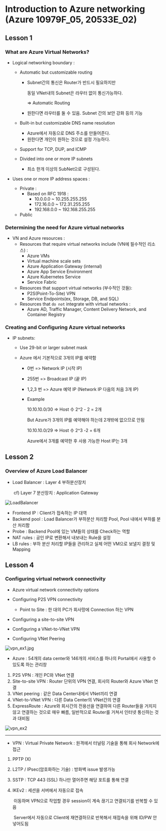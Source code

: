 # Introduction to Azure networking (Azure 10979F_05, 20533E_02)

## Lesson 1 

### What are Azure Virtual Networks?

* Logical networking boundary :

  * Automatic but customizable routing

    * Subnet간의 통신은 Router가 반드시 필요하지만

      동일 VNet내의 Subnet은 라우터 없이 통신가능하다. 

      => Automatic Routing

    * 원한다면 라우터를 둘 수 있음. Subnet 간의 보안 강화 등의 기능

  * Built-in but customizable DNS name resolution

    * Azure에서 자동으로 DNS 주소를 만들어준다.
    * 원한다면 개인이 원하는 것으로 설정 가능하다.

  * Support for TCP, DUP, and ICMP

  * Divided into one or more IP subnets

    * 최소 한개 이상의 SubNet으로 구성된다.

* Uses one or more IP address spaces :

  * Private :
    * Based on RFC 1918 :
      * 10.0.0.0 ~ 10.255.255.255
      * 172.16.0.0 ~ 172.31.255.255
      * 192.168.0.0 ~ 192.168.255.255
  * Public

### Determining the need for Azure virtual networks

* VN and Azure resources :
  * Resources that require virtual networks include (VN에 필수적인 리소스) :
    * Azure VMs
    * Virtual machine scale sets
    * Azure Application Gateway (internal)
    * Azure App Service Environment
    * Azure Kubernetes Service
    * Service Fabric
  * Resources that support virtual networks (부수적인 것들):
    * P2S(Point-To-Site) VPN
    * Service Endpoints(ex, Storage, DB, and SQL)
  * Resources that `do not` integrate with virtual networks :
    * Azure AD, Traffic Manager, Content Delivery Network, and Container Registry

### Creating and Configuring Azure virtual networks

* IP subnets:

  * Use 29-bit or larger subnet mask

  * Azure 에서 기본적으로 3개의 IP를 예약함

    * 0번 => Network IP (시작 IP)

    * 255번 => Broadcast IP (끝 IP)

    * 1,2,3 번 => Azure 예약 IP (Network IP 다음의 처음 3개 IP)

    * Example

      10.10.10.0/30 => Host 수 2^2 - 2 = 2개

      But Azure가 3개의 IP를 예약해야 하는데 2개밖에 없으므로 안됨

      10.10.10.0/29 => Host 수 2^3 -2 = 6개

      Azure에서 3개를 예약한 후 사용 가능한 Host IP는 3개

## Lesson 2

### Overview of Azure Load Balancer

* Load Balancer : Layer 4 부하분산장치 

  ​						cf) Layer 7 분산장치 : Application Gateway

![LoadBalancer](images/Network/LoadBalancer.jpg)

* Frontend IP : Client가 접속하는 IP 대역
* Backend pool : Load Balancer가 부하분산 처리할 Pool, Pool 내에서 부하를 분산 처리함
* Probe : Backend Pool에 있는 VM들의 상태를 Check하는 역할
* NAT rules : 공인 IP로 변환해서 내보내는 Rule을 설정
* LB rules : 부하 분산 처리할 IP들을 관리하고 실제 어떤 VM으로 보낼지 결정 및 Mapping





## Lesson 4

### Configuring virtual network connectivity

* Azure virtual network connectivity options

* Configuring P2S VPN connectivity
  
  * Point to Site : 한 대의 PC가 회사망에 Connection 하는 VPN
  
* Configuring a site-to-site VPN

* Configuring a VNet-to-VNet VPN

* Configuring VNet Peering

![vpn_ex1.jpg](images/Network/vpn_ex1.jpg)

* Azure : 54개의 data center와 146개의 서비스를 하나의 Portal에서 사용할 수 있도록 하는 관리창

1. P2S VPN : 개인 PC와 VNet 연결
2. Site-to-site VPN : Router 단위의 VPN 연결, 회사의 Router와 Azure VNet 연결
3. VNet peering : 같은 Data Center내에서 VNet끼리 연결
4. VNet-to-VNet VPN : 다른 Data Center의 VNet간의 연결
5. ExpressRoute : Azure와 회사간의 전용선을 연결하여 다른 Router들을 거치지 않고 연결하는 것으로 매우 빠름, 일반적으로 Router를 거쳐서 인터넷 통신하는 것과 대비됨

![vpn_ex2](images/Network/vpn_ex2.jpg)

---



* VPN : Virtual Private Network : 원격에서 터널링 기술을 통해 회사 Network에 접근

 1. PPTP (X)

 2. L2TP / IPsec(암호화하는 기술) : 방화벽 issue 발생가능

 3. SSTP : TCP 443 (SSL) 하나만 열어주면 해당 포트를 통해 연결

 4. IKEv2 : 세션을 서버에서 자동으로 접속

    ​			 이동하며 VPN으로 작업할 경우 session이 계속 끊기고 연결되기를 반복할 수 있음

    ​			 Server에서 자동으로 Client에 재연결하므로 반복해서 재접속을 위해 ID/PW 안 넣어도됨





 

